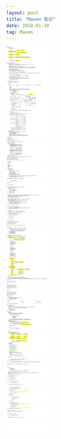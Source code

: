 ```yaml
---
layout: post
title: "Maven 笔记"
date: 2018-01-10
tag: Maven 
--- 
```


![](/images/posts/maven/Maven.png)